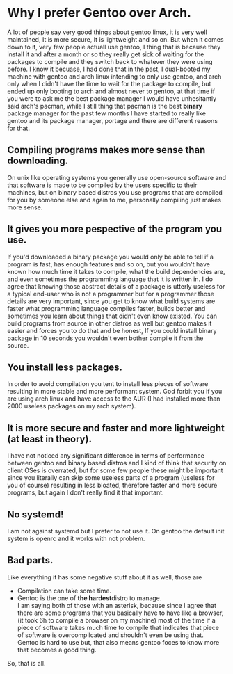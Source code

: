 <!-- Title: Why I prefer Gentoo -->

Why I prefer Gentoo over Arch.
==============================
A lot of people say very good things about gentoo linux, it is very well maintained,
It is more secure, It is lightweight and so on. But when it comes down to it,
very few people actuall use gentoo, I thing that is because they install it 
and after a month or so they really get sick of waiting for the packages to compile 
and they switch back to whatever they were using before. I know it becuase,
I had done that in the past, I dual-booted my machine with gentoo and arch linux
intending to only use gentoo, and arch only when I didn't have the time to wait
for the package to compile, but ended up only booting to arch and almost never 
to gentoo, at that time if you were to ask me the best package manager 
I would have unhesitantly said arch's pacman, while I still thing that pacman is the best 
<strong class="color1">binary</strong> package manager
for the past few months I have started to really like gentoo and its package manager,
portage and there are different reasons for that.   

Compiling programs makes more sense than downloading.
-----------------------------------------------------
On unix like operating systems you generally use 
open-source software and that software is made to be compiled by the users specific 
to their machines, but on binary based distros you use programs that are compiled for
you by someone else and again to me, personally compiling just makes more sense.

It gives you more pespective of the program you use.
----------------------------------------------------
If you'd downloaded a binary package you would only be able to tell if a program is fast, 
has enough features and so on, but you wouldn't have known how much time it takes 
to compile, what the build dependencies are, and even sometimes the
programming language that it is written in. I do agree that knowing those abstract details 
of a package is utterly useless for a typical end-user who is not a programmer
but for a programmer those details are very important, since you get to know what build systems are
faster what programming language compiles faster, builds better and sometimes you learn 
about things that didn't even know existed. You can build programs from source in other distros
as well but gentoo makes it easier and forces you to do that
and be honest, If you could install binary package in 10 seconds
you wouldn't even bother compile it from the source.

You install less packages.
----------------------
In order to avoid compilation you tent to install less pieces of software
resulting in more stable and more performant system. God forbit you if
you are using arch linux and have access to the AUR 
(I had installed more than 2000 useless packages on my arch system). 

It is more secure and faster and more lightweight (at least in theory).
-----------------------------------------------------------------------
I have not noticed any significant difference in terms of performance 
between gentoo and binary based distros and I kind of think that security 
on client OSes is overrated, but for some few people these might be important 
since you literally can skip some useless parts of a program (useless for you of course)
resulting in less bloated, therefore faster and more secure programs, but again I 
don't really find it that important.

<strong class="color4">No systemd</strong>!
-------------------------------------------
I am not against systemd but I prefer to not use it.
On gentoo the default init system is openrc and it works 
with not problem.


Bad parts.
----------
Like everything it has some negative stuff about it as well,
those are
* Compilation can take some time.
* Gentoo is the one of <strong class="color1">the hardest</strong>distro to manage.  
I am saying both of those with an asterisk, because 
since I agree that there are some programs that you basically have to have 
like a browser, (it took 6h to compile a browser on my machine) most of the time
if a piece of software takes
much time to compile that indicates that piece of software is 
overcompilcated and shouldn't even be using that.  
Gentoo is hard to use but, that also means gentoo foces to know more that 
becomes a good thing.

So, that is all.
